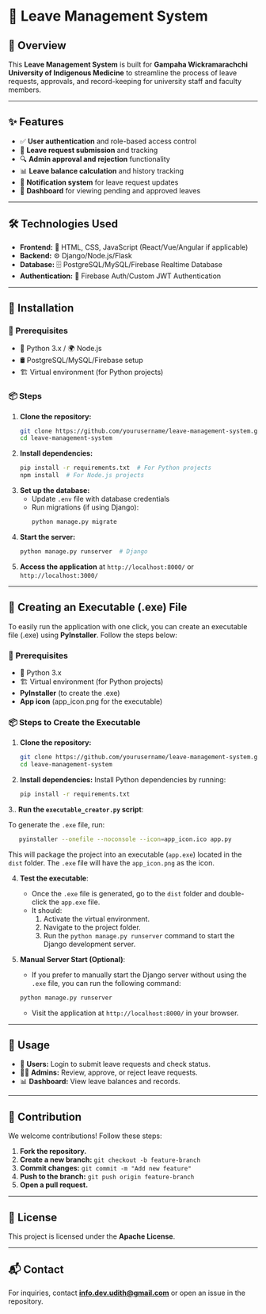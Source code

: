 # 🌿 Leave Management System

## 📌 Overview
This **Leave Management System** is built for **Gampaha Wickramarachchi University of Indigenous Medicine** to streamline the process of leave requests, approvals, and record-keeping for university staff and faculty members.

---

## ✨ Features
- ✅ **User authentication** and role-based access control
- 📝 **Leave request submission** and tracking
- 🔍 **Admin approval and rejection** functionality
- 📊 **Leave balance calculation** and history tracking
- 🔔 **Notification system** for leave request updates
- 📅 **Dashboard** for viewing pending and approved leaves

---

## 🛠 Technologies Used
- **Frontend:** 🎨 HTML, CSS, JavaScript (React/Vue/Angular if applicable)
- **Backend:** ⚙️ Django/Node.js/Flask
- **Database:** 🗄️ PostgreSQL/MySQL/Firebase Realtime Database
- **Authentication:** 🔐 Firebase Auth/Custom JWT Authentication

---

## 🚀 Installation
### 📌 Prerequisites
- 🐍 Python 3.x / 🌍 Node.js
- 🛢️ PostgreSQL/MySQL/Firebase setup
- 🏗️ Virtual environment (for Python projects)

### 📦 Steps
1. **Clone the repository:**
   ```sh
   git clone https://github.com/yourusername/leave-management-system.git
   cd leave-management-system
   ```
2. **Install dependencies:**
   ```sh
   pip install -r requirements.txt  # For Python projects
   npm install  # For Node.js projects
   ```
3. **Set up the database:**
   - Update `.env` file with database credentials
   - Run migrations (if using Django):
     ```sh
     python manage.py migrate
     ```
4. **Start the server:**
   ```sh
   python manage.py runserver  # Django
   ```
5. **Access the application** at `http://localhost:8000/` or `http://localhost:3000/`

---

## 🚀 Creating an Executable (.exe) File

To easily run the application with one click, you can create an executable file (.exe) using **PyInstaller**. Follow the steps below:

### 📌 Prerequisites
- 🐍 Python 3.x
- 🏗️ Virtual environment (for Python projects)
- **PyInstaller** (to create the .exe)
- **App icon** (app_icon.png for the executable)

### 📦 Steps to Create the Executable

1. **Clone the repository:**
   ```sh
   git clone https://github.com/yourusername/leave-management-system.git
   cd leave-management-system
   ```

2. **Install dependencies:**
   Install Python dependencies by running:
   ```sh
   pip install -r requirements.txt
   ```

3.. **Run the `executable_creator.py` script**:
   
   To generate the `.exe` file, run:
   ```sh
      pyinstaller --onefile --noconsole --icon=app_icon.ico app.py
   ```

   This will package the project into an executable (`app.exe`) located in the `dist` folder. The `.exe` file will have the `app_icon.png` as the icon.

4. **Test the executable**:
   - Once the `.exe` file is generated, go to the `dist` folder and double-click the `app.exe` file.
   - It should:
     1. Activate the virtual environment.
     2. Navigate to the project folder.
     3. Run the `python manage.py runserver` command to start the Django development server.

5. **Manual Server Start (Optional)**:
   - If you prefer to manually start the Django server without using the `.exe` file, you can run the following command:
   ```sh
   python manage.py runserver
   ```

   - Visit the application at `http://localhost:8000/` in your browser.

---

## 📖 Usage
- 👤 **Users:** Login to submit leave requests and check status.
- 👨‍💼 **Admins:** Review, approve, or reject leave requests.
- 📊 **Dashboard:** View leave balances and records.

---

## 🤝 Contribution
We welcome contributions! Follow these steps:
1. **Fork the repository.**
2. **Create a new branch:** `git checkout -b feature-branch`
3. **Commit changes:** `git commit -m "Add new feature"`
4. **Push to the branch:** `git push origin feature-branch`
5. **Open a pull request.**

---

## 📜 License
This project is licensed under the **Apache License**.

---

## 📬 Contact
For inquiries, contact **info.dev.udith@gmail.com** or open an issue in the repository.

